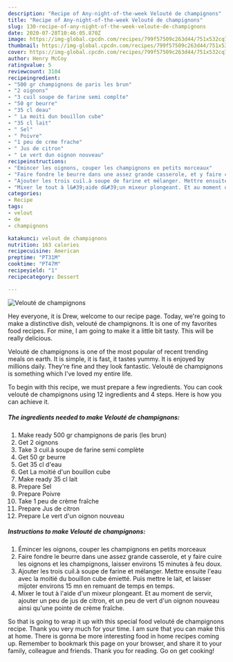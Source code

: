 ```yaml
---
description: "Recipe of Any-night-of-the-week Velouté de champignons"
title: "Recipe of Any-night-of-the-week Velouté de champignons"
slug: 130-recipe-of-any-night-of-the-week-veloute-de-champignons
date: 2020-07-28T10:46:05.870Z
image: https://img-global.cpcdn.com/recipes/799f57509c263d44/751x532cq70/veloute-de-champignons-photo-principale-de-la-recette.jpg
thumbnail: https://img-global.cpcdn.com/recipes/799f57509c263d44/751x532cq70/veloute-de-champignons-photo-principale-de-la-recette.jpg
cover: https://img-global.cpcdn.com/recipes/799f57509c263d44/751x532cq70/veloute-de-champignons-photo-principale-de-la-recette.jpg
author: Henry McCoy
ratingvalue: 5
reviewcount: 3104
recipeingredient:
- "500 gr champignons de paris les brun"
- "2 oignons"
- "3 cuil soupe de farine semi complte"
- "50 gr beurre"
- "35 cl deau"
- " La moiti dun bouillon cube"
- "35 cl lait"
- " Sel"
- " Poivre"
- "1 peu de crme frache"
- " Jus de citron"
- " Le vert dun oignon nouveau"
recipeinstructions:
- "Émincer les oignons, couper les champignons en petits morceaux"
- "Faire fondre le beurre dans une assez grande casserole, et y faire cuire les oignons et les champignons, laisser environs 15 minutes à feu doux."
- "Ajouter les trois cuil.à soupe de farine et mélanger. Mettre ensuite l&#39;eau avec la moitié du bouillon cube émietté. Puis mettre le lait, et laisser mijoter environs 15 mn en remuant de temps en temps."
- "Mixer le tout à l&#39;aide d&#39;un mixeur plongeant. Et au moment de servir, ajouter un peu de jus de citron, et un peu de vert d&#39;un oignon nouveau ainsi qu&#39;une pointe de crème fraîche."
categories:
- Recipe
tags:
- velout
- de
- champignons

katakunci: velout de champignons 
nutrition: 163 calories
recipecuisine: American
preptime: "PT31M"
cooktime: "PT47M"
recipeyield: "1"
recipecategory: Dessert

---
```



![Velouté de champignons](https://img-global.cpcdn.com/recipes/799f57509c263d44/751x532cq70/veloute-de-champignons-photo-principale-de-la-recette.jpg)

Hey everyone, it is Drew, welcome to our recipe page. Today, we're going to make a distinctive dish, velouté de champignons. It is one of my favorites food recipes. For mine, I am going to make it a little bit tasty. This will be really delicious.



Velouté de champignons is one of the most popular of recent trending meals on earth. It is simple, it is fast, it tastes yummy. It is enjoyed by millions daily. They're fine and they look fantastic. Velouté de champignons is something which I've loved my entire life.


To begin with this recipe, we must prepare a few ingredients. You can cook velouté de champignons using 12 ingredients and 4 steps. Here is how you can achieve it.

<!--inarticleads1-->

##### The ingredients needed to make Velouté de champignons:

1. Make ready 500 gr champignons de paris (les brun)
1. Get 2 oignons
1. Take 3 cuil.à soupe de farine semi complète
1. Get 50 gr beurre
1. Get 35 cl d&#39;eau
1. Get  La moitié d&#39;un bouillon cube
1. Make ready 35 cl lait
1. Prepare  Sel
1. Prepare  Poivre
1. Take 1 peu de crème fraîche
1. Prepare  Jus de citron
1. Prepare  Le vert d&#39;un oignon nouveau




<!--inarticleads2-->

##### Instructions to make Velouté de champignons:

1. Émincer les oignons, couper les champignons en petits morceaux
1. Faire fondre le beurre dans une assez grande casserole, et y faire cuire les oignons et les champignons, laisser environs 15 minutes à feu doux.
1. Ajouter les trois cuil.à soupe de farine et mélanger. Mettre ensuite l&#39;eau avec la moitié du bouillon cube émietté. Puis mettre le lait, et laisser mijoter environs 15 mn en remuant de temps en temps.
1. Mixer le tout à l&#39;aide d&#39;un mixeur plongeant. Et au moment de servir, ajouter un peu de jus de citron, et un peu de vert d&#39;un oignon nouveau ainsi qu&#39;une pointe de crème fraîche.




So that is going to wrap it up with this special food velouté de champignons recipe. Thank you very much for your time. I am sure that you can make this at home. There is gonna be more interesting food in home recipes coming up. Remember to bookmark this page on your browser, and share it to your family, colleague and friends. Thank you for reading. Go on get cooking!
